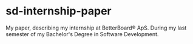 # sd-internship-paper
My paper, describing my internship at BetterBoard® ApS. During my last semester of my Bachelor's Degree in Software Development.
